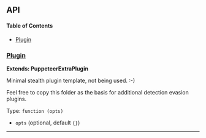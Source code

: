 ## API

<!-- Generated by documentation.js. Update this documentation by updating the source code. -->

#### Table of Contents

-   [Plugin](#plugin)

### [Plugin](https://github.com/berstend/puppeteer-extra/blob/b1c8db587b16d72a7bcff9ae34b11075e9c0139e/packages/puppeteer-extra-plugin-stealth/evasions/_template/index.js#L10-L20)

**Extends: PuppeteerExtraPlugin**

Minimal stealth plugin template, not being used. :-)

Feel free to copy this folder as the basis for additional detection evasion plugins.

Type: `function (opts)`

-   `opts`   (optional, default `{}`)

* * *
